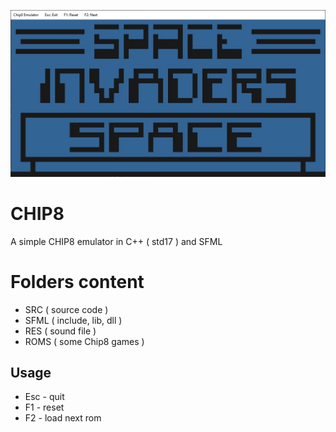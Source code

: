![screenshot](screenshot.jpg)

# CHIP8
A simple CHIP8 emulator in C++ ( std17 ) and SFML

# Folders content
- SRC ( source code )
- SFML ( include, lib, dll )
- RES ( sound file )
- ROMS ( some Chip8 games )

## Usage
- Esc - quit
- F1 - reset
- F2 - load next rom